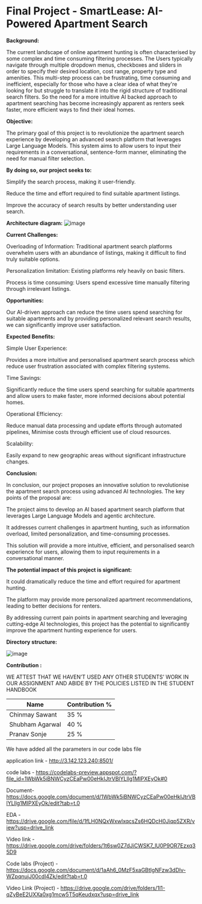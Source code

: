 # Final Project - SmartLease: AI-Powered Apartment Search

 **Background:**

The current landscape of online apartment hunting is often characterised by some complex and time consuming filtering processes. The Users typically navigate through multiple dropdown menus, checkboxes and sliders in order to specify their desired location, cost range, property type and amenities. This multi-step process can be frustrating, time consuming and inefficient, especially for those who have a clear idea of what they're looking for but struggle to translate it into the rigid structure of traditional search filters. So the need for a more intuitive AI backed approach to apartment searching has become increasingly apparent as renters seek faster, more efficient ways to find their ideal homes.

**Objective:**

The primary goal of this project is to revolutionize the apartment search experience by developing an advanced search platform that leverages Large Language Models. This system aims to allow users to input their requirements in a conversational, sentence-form manner, eliminating the need for manual filter selection.

**By doing so, our project seeks to:**

Simplify the search process, making it user-friendly.

Reduce the time and effort required to find suitable apartment listings.

Improve the accuracy of search results by better understanding user search.

**Architecture diagram:**
![image](https://github.com/user-attachments/assets/9db2ef0b-6d5a-4813-95a5-71d65d625b3c)



**Current Challenges:**


Overloading of Information: Traditional apartment search platforms overwhelm users with an abundance of listings, making it difficult to find truly suitable options.

Personalization limitation: Existing platforms rely heavily on basic filters.

Process is time consuming: Users spend excessive time manually filtering through irrelevant listings.

**Opportunities:**

Our AI-driven approach can reduce the time users spend searching for suitable apartments and by providing personalized relevant search results, we can significantly improve user satisfaction.

**Expected Benefits:**

Simple User Experience:

Provides a more intuitive and personalised apartment search process which reduce user frustration associated with complex filtering systems.

Time Savings:

Significantly reduce the time users spend searching for suitable apartments and allow users to make faster, more informed decisions about potential homes.

Operational Efficiency:

Reduce manual data processing and update efforts through automated pipelines, Minimise costs through efficient use of cloud resources.

Scalability:

Easily expand to new geographic areas without significant infrastructure changes.

**Conclusion:**

In conclusion, our project proposes an innovative solution to revolutionise the apartment search process using advanced AI technologies. The key points of the proposal are:

The project aims to develop an AI based apartment search platform that leverages Large Language Models and agentic architecture.

It addresses current challenges in apartment hunting, such as information overload, limited personalization, and time-consuming processes.

This solution will provide a more intuitive, efficient, and personalised search experience for users, allowing them to input requirements in a conversational manner.


**The potential impact of this project is significant:**

It could dramatically reduce the time and effort required for apartment hunting.

The platform may provide more personalized apartment recommendations, leading to better decisions for renters.

By addressing current pain points in apartment searching and leveraging cutting-edge AI technologies, this project has the potential to significantly improve the apartment hunting experience for users.

**Directory structure:**

![image](https://github.com/user-attachments/assets/0b18e83a-25d5-4787-a8be-6e3e9f12bf05)


**Contribution :**

WE ATTEST THAT WE HAVEN’T USED ANY OTHER STUDENTS’ WORK IN OUR 
ASSIGNMENT AND ABIDE BY THE POLICIES LISTED IN THE STUDENT HANDBOOK

| Name            | Contribution %                       |
|------------------|-------------------------------------|
| Chinmay Sawant  | 35 %                             |
| Shubham Agarwal   | 40 %                             |
| Pranav Sonje     | 25 %                             |





We have added all the parameters in our code labs file

application link - http://3.142.123.240:8501/

code labs - https://codelabs-preview.appspot.com/?file_id=1WbWk5iBNWCyzCEaPw00eHkIJtrVBlYLllg1MIPXEyOk#0

Document- https://docs.google.com/document/d/1WbWk5iBNWCyzCEaPw00eHkIJtrVBlYLllg1MIPXEyOk/edit?tab=t.0

EDA - https://drive.google.com/file/d/1fLH0NQxWxwlxqcsZs6HQDcH0Jiqp5ZXR/view?usp=drive_link

Video link - https://drive.google.com/drive/folders/1t6sw0Z7dJiCWSK7_lU0P9OR7Ezxq35D9

Code labs (Project) - https://docs.google.com/document/d/1aAh6_0MzF5xaGBtIgNFzw3dDlv-WZpqnujJ00cdl4Zk/edit?tab=t.0

Video Link (Project) - https://drive.google.com/drive/folders/1l1-qZyBeE2UXXa0xg1mcw5T5qKeudxqx?usp=drive_link
